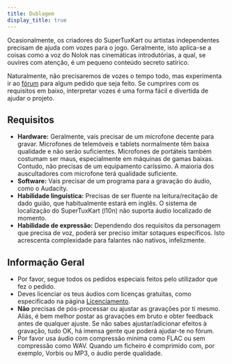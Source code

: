 ```yaml
---
title: Dublagem
display_title: true
---
```

Ocasionalmente, os criadores do SuperTuxKart ou artistas independentes precisam de ajuda com vozes para o jogo. Geralmente, isto aplica-se a coisas como a voz do Nolok nas cinemáticas introdutórias, a qual, se ouvires com atenção, é um pequeno conteúdo secreto satírico.

Naturalmente, não precisaremos de vozes o tempo todo, mas experimenta ir ao [fórum](https://forum.freegamedev.net/viewforum.php?f=16) para algum pedido que seja feito. Se cumprires com os requisitos em baixo, interpretar vozes é uma forma fácil e divertida de ajudar o projeto.

## Requisitos

* **Hardware:** Geralmente, vais precisar de um microfone decente para gravar. Microfones de telemóveis e tablets normalmente têm baixa qualidade e não serão suficientes. Microfones de portáteis também costumam ser maus, especialmente em máquinas de gamas baixas. Contudo, não precisas de um equipamento caríssimo. A maioria dos auscultadores com microfone terá qualidade suficiente.
* **Software:** Vais precisar de um programa para a gravação do áudio, como o Audacity.
* **Habilidade linguística:** Precisas de ser fluente na leitura/recitação de dado guião, que habitualmente estará em inglês. O sistema de localização do SuperTuxKart (l10n) não suporta áudio localizado de momento.
* **Habilidade de expressão:** Dependendo dos requisitos da personagem que precisa de voz, poderá ser preciso imitar sotaques específicos. Isto acrescenta complexidade para falantes não nativos, infelizmente.

## Informação Geral

* Por favor, segue todos os pedidos especiais feitos pelo utilizador que fez o pedido.
* Deves licenciar os teus áudios com licenças gratuitas, como especificado na página [Licenciamento](Licensing).
* **Não** precisas de pós-processar ou ajustar as gravações por ti mesmo. Aliás, é bem melhor postar as gravações em bruto e obter feedback antes de qualquer ajuste. Se não sabes ajustar/adicionar efeitos à gravação, tudo OK, há imensa gente que poderá ajudar-te no fórum.
* Por favor usa áudio com compressão minima como FLAC ou sem compressão como WAV. Quando um ficheiro é comprimido com, por exemplo, Vorbis ou MP3, o áudio perde qualidade.
